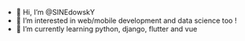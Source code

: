 - 👋 Hi, I’m @SINEdowskY
- 👀 I’m interested in web/mobile development and data science too !
- 🌱 I’m currently learning python, django, flutter and vue
<!---
SINEdowskY/SINEdowskY is a ✨ special ✨ repository because its `README.md` (this file) appears on your GitHub profile.
You can click the Preview link to take a look at your changes.
--->
